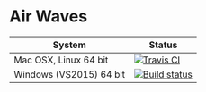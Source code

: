 Air Waves
=========

| System | Status |
| ------ | ------ |
| Mac OSX, Linux 64 bit | [![Travis CI](https://travis-ci.org/LoganBarnes/AirWaves.svg?branch=master)](https://travis-ci.org/LoganBarnes/AirWaves)|
| Windows (VS2015) 64 bit | [![Build status](https://ci.appveyor.com/api/projects/status/2qojm6s3i7ymwaac?svg=true)](https://ci.appveyor.com/project/LoganBarnes/airwaves) |
